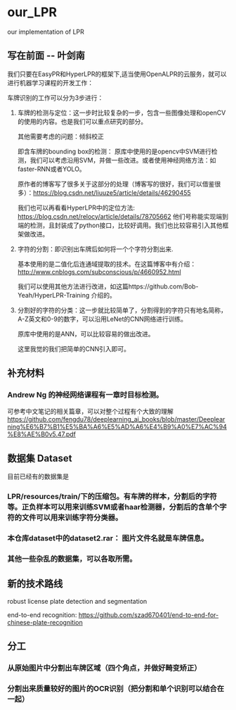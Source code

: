 # our_LPR
our implementation of LPR

## 写在前面 -- 叶剑南

我们只要在EasyPR和HyperLPR的框架下,适当使用OpenALPR的云服务，就可以进行机器学习课程的开发工作：

车牌识别的工作可以分为3步进行：
1. 车牌的检测与定位：这一步时比较复杂的一步，包含一些图像处理和openCV的使用的内容。也是我们可以重点研究的部分。

	其他需要考虑的问题：倾斜校正

	即含车牌的bounding box的检测： 原库中使用的是opencv中SVM进行检测，我们可以考虑沿用SVM，并做一些改进。或者使用神经网络方法：如faster-RNN或者YOLO。

	原作者的博客写了很多关于这部分的处理（博客写的很好，我们可以借鉴很多）：https://blog.csdn.net/liuuze5/article/details/46290455

	我们也可以再看看HyperLPR中的定位方法: https://blog.csdn.net/relocy/article/details/78705662 他们号称能实现端到端的检测，且封装成了python接口，比较好调用。我们也比较容易引入其他框架做改进。

2. 字符的分割：即识别出车牌后如何将一个个字符分割出来.

	基本使用的是二值化后连通域提取的技术。在这篇博客中有介绍：http://www.cnblogs.com/subconscious/p/4660952.html

	我们可以使用其他方法进行改进，如这篇https://github.com/Bob-Yeah/HyperLPR-Training 介绍的。

3. 分割好的字符的分类：这一步就比较简单了，分割得到的字符只有地名简称，A-Z英文和0-9的数字，可以沿用LeNet的CNN网络进行训练。

	原库中使用的是ANN，可以比较容易的做出改进。

    这里我觉的我们把简单的CNN引入即可。

## 补充材料

### Andrew Ng 的神经网络课程有一章时目标检测。
可参考中文笔记的相关篇章，可以对整个过程有个大致的理解
https://github.com/fengdu78/deeplearning_ai_books/blob/master/Deeplearning%E6%B7%B1%E5%BA%A6%E5%AD%A6%E4%B9%A0%E7%AC%94%E8%AE%B0v5.47.pdf


## 数据集 Dataset
目前已经有的数据集是
### LPR/resources/train/下的压缩包。有车牌的样本，分割后的字符等。正负样本可以用来训练SVM或者haar检测器，分割后的含单个字符的文件可以用来训练字符分类器。
### 本仓库dataset中的dataset2.rar： 图片文件名就是车牌信息。
### 其他一些杂乱的数据集，可以各取所需。


## 新的技术路线

robust license plate detection and segmentation

end-to-end recognition: https://github.com/szad670401/end-to-end-for-chinese-plate-recognition

## 分工
### 从原始图片中分割出车牌区域（四个角点，并做好畸变矫正）
### 分割出来质量较好的图片的OCR识别（把分割和单个识别可以结合在一起）